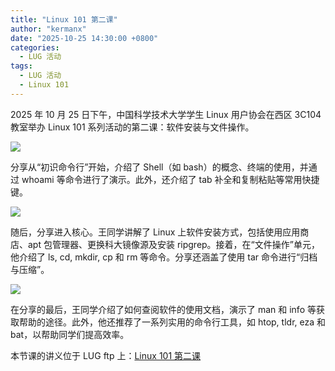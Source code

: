 ```yaml
---
title: "Linux 101 第二课"
author: "kermanx"
date: "2025-10-25 14:30:00 +0800"
categories:
  - LUG 活动
tags:
  - LUG 活动
  - Linux 101
---
```


2025 年 10 月 25 日下午，中国科学技术大学学生 Linux 用户协会在西区 3C104 教室举办 Linux 101 系列活动的第二课：软件安装与文件操作。

![](https://ftp.lug.ustc.edu.cn/%E6%B4%BB%E5%8A%A8/2025.10.25_Linux_101_%E7%AC%AC%E4%BA%8C%E8%AF%BE/poster.png)

分享从“初识命令行”开始，介绍了 Shell（如 bash）的概念、终端的使用，并通过 whoami 等命令进行了演示。此外，还介绍了 tab 补全和复制粘贴等常用快捷键。

![](https://ftp.lug.ustc.edu.cn/%E6%B4%BB%E5%8A%A8/2025.10.25_Linux_101_%E7%AC%AC%E4%BA%8C%E8%AF%BE/IMG_1093.png)

随后，分享进入核心。王同学讲解了 Linux 上软件安装方式，包括使用应用商店、apt 包管理器、更换科大镜像源及安装 ripgrep。接着，在“文件操作”单元，他介绍了 ls, cd, mkdir, cp 和 rm 等命令。分享还涵盖了使用 tar 命令进行“归档与压缩”。

![](https://ftp.lug.ustc.edu.cn/%E6%B4%BB%E5%8A%A8/2025.10.25_Linux_101_%E7%AC%AC%E4%BA%8C%E8%AF%BE/IMG_1092.png)

在分享的最后，王同学介绍了如何查阅软件的使用文档，演示了 man 和 info 等获取帮助的途径。此外，他还推荐了一系列实用的命令行工具，如 htop, tldr, eza 和 bat，以帮助同学们提高效率。

本节课的讲义位于 LUG ftp 上：[Linux 101 第二课](https://ftp.lug.ustc.edu.cn/%E6%B4%BB%E5%8A%A8/2025.10.25_Linux_101_%E7%AC%AC%E4%BA%8C%E8%AF%BE/Linux%20101%20Chap%203.pdf)
